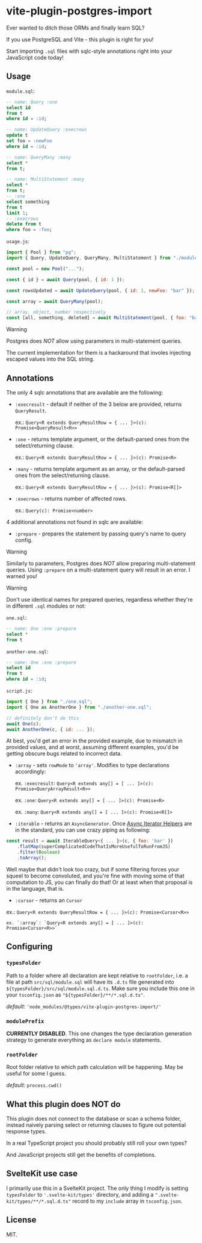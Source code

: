 # vite-plugin-postgres-import

Ever wanted to ditch those ORMs and finally learn SQL?

If you use PostgreSQL and Vite - this plugin is right for you!

Start importing `.sql` files with sqlc-style annotations right into your JavaScript code today!

## Usage

`module.sql`:

```sql
-- name: Query :one
select id
from t
where id = :id;

-- name: UpdateQuery :execrows
update t
set foo = :newFoo
where id = :id;

-- name: QueryMany :many
select *
from t;

-- name: MultiStatement :many
select *
from t;
-- :one
select something
from t
limit 1;
-- :execrows
delete from t
where foo = :foo;
```

`usage.js`:

```js
import { Pool } from "pg";
import { Query, UpdateQuery, QueryMany, MultiStatement } from "./module.sql";

const pool = new Pool("...");

const { id } = await Query(pool, { id: 1 });

const rowsUpdated = await UpdateQuery(pool, { id: 1, newFoo: "bar" });

const array = await QueryMany(pool);

// array, object, number respectively
const [all, something, deleted] = await MultiStatement(pool, { foo: "bar" });
```

> [!Warning]
>
> Postgres does _NOT_ allow using parameters in multi-statement queries.
>
> The current implementation for them is a hackaround that involes injecting escaped values into the SQL string.

## Annotations

The only 4 sqlc annotations that are available are the following:

-   `:execresult` - default if neither of the 3 below are provided, returns `QueryResult`.

    ex.: `Query<R extends QueryResultRow = { ... }>(c): Promise<QueryResult<R>>`

-   `:one` - returns template argument, or the default-parsed ones from the select/returning clause.

    ex.: `Query<R extends QueryResultRow = { ... }>(c): Promise<R>`

-   `:many` - returns template argument as an array, or the default-parsed ones from the select/returning clause.

    ex.: `Query<R extends QueryResultRow = { ... }>(c): Promise<R[]>`

-   `:execrows` - returns number of affected rows.

    ex.: `Query(c): Promise<number>`

4 additional annotations not found in sqlc are available:

-   `:prepare` - prepares the statement by passing query's name to query config.

> [!Warning]
>
> Similarly to parameters, Postgres does _NOT_ allow preparing multi-statement queries. Using `:prepare` on a multi-statement query will result in an error. I warned you!

> [!Warning]
>
> Don't use identical names for prepared queries, regardless whether they're in different `.sql` modules or not:
>
> `one.sql`:
>
> ```sql
> -- name: One :one :prepare
> select *
> from t
> ```
>
> `another-one.sql`:
>
> ```sql
> -- name: One :one :prepare
> select id
> from t
> where id = :id;
> ```
>
> `script.js`:
>
> ```js
> import { One } from "./one.sql";
> import { One as AnotherOne } from "./another-one.sql";
>
> // definitely don't do this
> await One(c);
> await AnotherOne(c, { id: ... });
> ```
>
> At best, you'd get an error in the provided example, due to mismatch in provided values, and at worst, assuming different examples, you'd be getting obscure bugs related to incorrect data.

-   `:array` - sets `rowMode` to `'array'`. Modifies to type declarations accordingly:

    ex. `:execresult`: `Query<R extends any[] = [ ... ]>(c): Promise<QueryArrayResult<R>>`

    ex. `:one`: `Query<R extends any[] = [ ... ]>(c): Promise<R>`

    ex. `:many`: `Query<R extends any[] = [ ... ]>(c): Promise<R[]>`

-   `:iterable` - returns an `AsyncGenerator`. Once [Async Iterator Helpers](https://github.com/tc39/proposal-async-iterator-helpers)
    are in the standard, you can use crazy piping as following:

```js
const result = await IterableQuery<{ ... }>(c, { foo: 'bar' })
    .flatMap(superComplicatedCodeThatIsMoreUsefulToRunFromJS)
    .filter(Boolean)
    .toArray();
```

Well maybe that didn't look too crazy, but if some filtering forces your squeel to become convoluted, and you're fine with moving
some of that computation to JS, you can finally do that! Or at least when that proposal is in the language, that is.

-   `:cursor` - returns an `Cursor`

ex.: `Query<R extends QueryResultRow = { ... }>(c): Promise<Cursor<R>>`

    ex. `:array`: `Query<R extends any[] = [ ... ]>(c): Promise<Cursor<R>>`

## Configuring

### `typesFolder`

Path to a folder where all declaration are kept relative to `rootFolder`, i.e.
a file at path `src/sql/module.sql` will have its `.d.ts` file generated into `${typesFolder}/src/sql/module.sql.d.ts`.
Make sure you include this one in your `tsconfig.json` as `"${typesFolder}/**/*.sql.d.ts"`.

_default:_ `'node_modules/@types/vite-plugin-postgres-import/'`

### `modulePrefix`

**CURRENTLY DISABLED**. This one changes the type declaration generation strategy to generate everything as `declare module` statements.

### `rootFolder`

Root folder relative to which path calculation will be happening. May be useful for some I guess.

_default:_ `process.cwd()`

## What this plugin does NOT do

This plugin does not connect to the database or scan a schema folder, instead naively
parsing select or returning clauses to figure out potential response types.

In a real TypeScript project you should probably still roll your own types?

And JavaScript projects still get the benefits of completions.

## SvelteKit use case

I primarily use this in a SvelteKit project. The only thing I modify is setting `typesFolder` to `'.svelte-kit/types'` directory, and adding a `".svelte-kit/types/**/*.sql.d.ts"` record to my `include` array in `tsconfig.json`.

## License

MIT.
